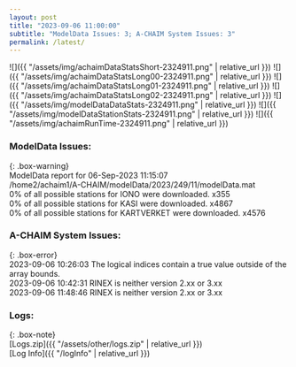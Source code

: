 ```yaml
---
layout: post
title: "2023-09-06 11:00:00"
subtitle: "ModelData Issues: 3; A-CHAIM System Issues: 3"
permalink: /latest/
---
```


![]({{ "/assets/img/achaimDataStatsShort-2324911.png" | relative_url }})
![]({{ "/assets/img/achaimDataStatsLong00-2324911.png" | relative_url }})
![]({{ "/assets/img/achaimDataStatsLong01-2324911.png" | relative_url }})
![]({{ "/assets/img/achaimDataStatsLong02-2324911.png" | relative_url }})
![]({{ "/assets/img/modelDataDataStats-2324911.png" | relative_url }})
![]({{ "/assets/img/modelDataStationStats-2324911.png" | relative_url }})
![]({{ "/assets/img/achaimRunTime-2324911.png" | relative_url }})


### ModelData Issues:  
  
{: .box-warning}  
 ModelData report for 06-Sep-2023 11:15:07   
 /home2/achaim1/A-CHAIM/modelData/2023/249/11/modelData.mat   
 0% of all possible stations for IONO were downloaded. x355   
 0% of all possible stations for KASI were downloaded. x4867   
 0% of all possible stations for KARTVERKET were downloaded. x4576   
  
### A-CHAIM System Issues:  
  
{: .box-error}  
2023-09-06 10:26:03 The logical indices contain a true value outside of the array bounds.  
2023-09-06 10:42:31 RINEX is neither version 2.xx or 3.xx  
2023-09-06 11:48:46 RINEX is neither version 2.xx or 3.xx  

### Logs:  
  
{: .box-note}  
[Logs.zip]({{ "/assets/other/logs.zip" | relative_url }})  
[Log Info]({{ "/logInfo" | relative_url }})  
